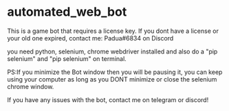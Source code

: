 # automated_web_bot
This is a game bot that requires a license key. 
 If you dont have a license or your old one expired, contact me: Padua#6834 on Discord

you need python, selenium, chrome webdriver installed and also do a "pip selenium" and "pip selenium" on terminal.

PS:If you minimize the Bot window then you will be pausing it, 
you can keep using your computer as long as you DONT minimize
or close the selenium chrome window.

If you have any issues with the bot, contact me on telegram or discord!
